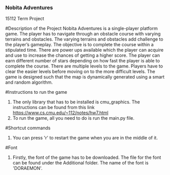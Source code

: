 ### Nobita Adventures
15112 Term Project

#Description of the Project
Nobita Adventures is a single-player platform game. The player has to navigate through an obstacle course with varying terrains and obstacles. The varying terrains and obstacles add challenge to the player’s gameplay. The objective is to complete the course within a stipulated time. There are power ups available which the player can acquire and use to increase the chances of getting a higher score. The player can earn different number of stars depending on how fast the player is able to complete the course. There are multiple levels to the game. Players have to clear the easier levels before moving on to the more difficult levels. The game is designed such that the map is dynamically generated using a smart and random algorithm. 


#Instructions to run the game
1. The only library that has to be installed is cmu_graphics. The instructions can be found from this link https://www.cs.cmu.edu/~112/notes/hw7.html
2. To run the game, all you need to do is run the main.py file.

#Shortcut commands
1. You can press 'r' to restart the game when you are in the middle of it.

#Font 
1. Firstly, the font of the game has to be downloaded. The file for the font can be found under the Additional folder. The name of the font is 'DORAEMON'. 
